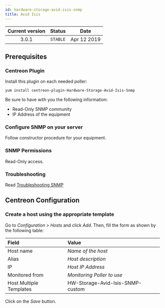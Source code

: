 ```yaml
---
id: hardware-storage-avid-isis-snmp
title: Avid Isis
---
```


| Current version | Status | Date |
| :-: | :-: | :-: |
| 3.0.1 | `STABLE` | Apr 12 2019 |

## Prerequisites

### Centreon Plugin

Install this plugin on each needed poller:

``` shell
yum install centreon-plugin-Hardware-Storage-Avid-Isis-Snmp
```

Be sure to have with you the following information:

  - Read-Only SNMP community
  - IP Address of the equipment

### Configure SNMP on your server

Follow constructor procedure for your equipment.

### SNMP Permissions

Read-Only access.

### Troubleshooting

Read [Troubleshooting SNMP](http://documentation.centreon.com/docs/centreon-plugins/en/latest/user/guide.html#snmp)

## Centreon Configuration

### Create a host using the appropriate template

Go to *Configuration \> Hosts* and click *Add*. Then, fill the form as shown by the following table:

| Field                   | Value                            |
| :---------------------- | :------------------------------- |
| Host name               | *Name of the host*               |
| Alias                   | *Host description*               |
| IP                      | *Host IP Address*                |
| Monitored from          | *Monitoring Poller to use*       |
| Host Multiple Templates | HW-Storage-Avid-Isis-SNMP-custom |

Click on the *Save* button.

